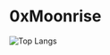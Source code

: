 # 0xMoonrise

![Top Langs](https://github-readme-stats.vercel.app/api/top-langs/?username=0xMoonrise&hide_progress=true&hide=javascript,html,css)

